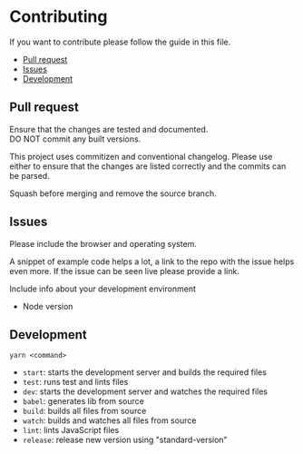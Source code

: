 # Contributing

If you want to contribute please follow the guide in this file.

<!-- toc -->

- [Pull request](#pull-request)
- [Issues](#issues)
- [Development](#development)

<!-- tocstop -->

## Pull request

Ensure that the changes are tested and documented.  
DO NOT commit any built versions.  

This project uses commitizen and conventional changelog. Please use either
to ensure that the changes are listed correctly and the commits can be parsed.

Squash before merging and remove the source branch.

## Issues

Please include the browser and operating system.

A snippet of example code helps a lot, a link to the repo with the issue helps even more.
If the issue can be seen live please provide a link.

Include info about your development environment

* Node version

## Development

`yarn <command>`

* `start`: starts the development server and builds the required files
* `test`: runs test and lints files
* `dev`: starts the development server and watches the required files
* `babel`: generates lib from source
* `build`: builds all files from source
* `watch`: builds and watches all files from source
* `lint`: lints JavaScript files
* `release`: release new version using "standard-version"
